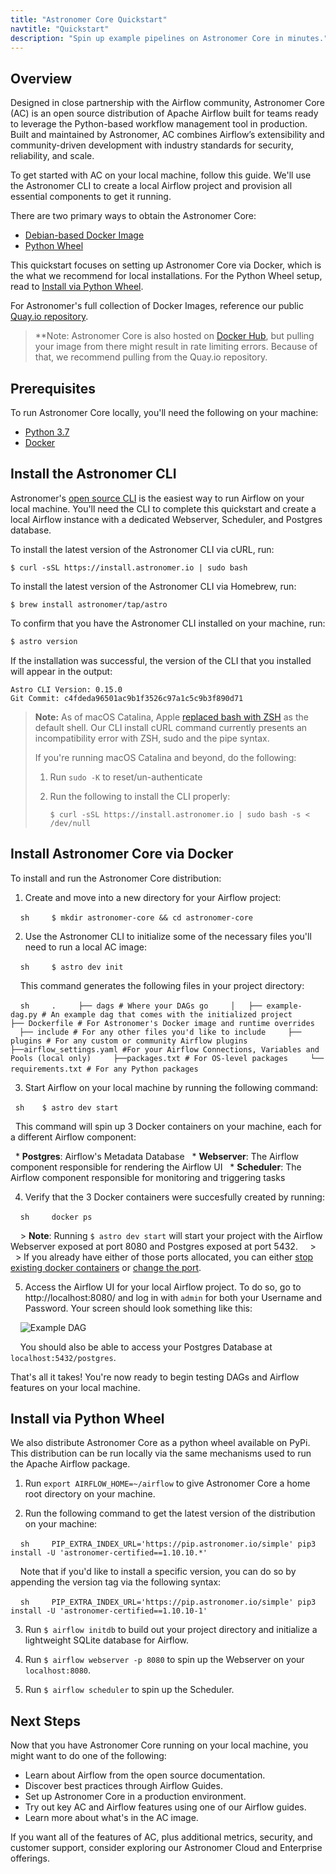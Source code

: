 ```yaml
---
title: "Astronomer Core Quickstart"
navtitle: "Quickstart"
description: "Spin up example pipelines on Astronomer Core in minutes."
---
```


## Overview

Designed in close partnership with the Airflow community, Astronomer Core (AC) is an open source distribution of Apache Airflow built for teams ready to leverage the Python-based workflow management tool in production. Built and maintained by Astronomer, AC combines Airflow’s extensibility and community-driven development with industry standards for security, reliability, and scale.

To get started with AC on your local machine, follow this guide. We'll use the Astronomer CLI to create a local Airflow project and provision all essential components to get it running.

There are two primary ways to obtain the Astronomer Core:

- [Debian-based Docker Image](https://quay.io/repository/astronomer/ap-airflow?tab=tags)
- [Python Wheel](https://pip.astronomer.io/simple/apache-airflow/)

This quickstart focuses on setting up Astronomer Core via Docker, which is the what we recommend for local installations. For the Python Wheel setup, read to [Install via Python Wheel](/docs/ac/next/01_quickstart#install-via-python-wheel).

For Astronomer's full collection of Docker Images, reference our public [Quay.io repository](https://quay.io/repository/astronomer/ap-airflow?tab=tags).

> **Note: Astronomer Core is also hosted on [Docker Hub](https://hub.docker.com/r/astronomerinc/ap-airflow), but pulling your image from there might result in rate limiting errors. Because of that, we recommend pulling from the Quay.io repository.

## Prerequisites

To run Astronomer Core locally, you'll need the following on your machine:

- [Python 3.7](https://www.python.org/downloads/)
- [Docker](https://www.docker.com/products/docker-desktop)

## Install the Astronomer CLI

Astronomer's [open source CLI](https://github.com/astronomer/astro-cli) is the easiest way to run Airflow on your local machine. You'll need the CLI to complete this quickstart and create a local Airflow instance with a dedicated Webserver, Scheduler, and Postgres database.

To install the latest version of the Astronomer CLI via cURL, run:

```
$ curl -sSL https://install.astronomer.io | sudo bash
```

To install the latest version of the Astronomer CLI via Homebrew, run:

```
$ brew install astronomer/tap/astro
```

To confirm that you have the Astronomer CLI installed on your machine, run:

```bash
$ astro version
```

If the installation was successful, the version of the CLI that you installed will appear in the output:

```
Astro CLI Version: 0.15.0
Git Commit: c4fdeda96501ac9b1f3526c97a1c5c9b3f890d71
```

>**Note:** As of macOS Catalina, Apple [replaced bash with ZSH](https://www.theverge.com/2019/6/4/18651872/apple-macos-catalina-zsh-bash-shell-replacement-features) as the default shell. Our CLI install cURL command currently presents an incompatibility error with ZSH, sudo and the pipe syntax.
>
> If you're running macOS Catalina and beyond, do the following:
>
> 1. Run `sudo -K` to reset/un-authenticate
> 2. Run the following to install the CLI properly:
>
>    ```
>    $ curl -sSL https://install.astronomer.io | sudo bash -s < /dev/null
>    ```

## Install Astronomer Core via Docker

To install and run the Astronomer Core distribution:

1. Create and move into a new directory for your Airflow project:

    ```sh
    $ mkdir astronomer-core && cd astronomer-core
    ```

2. Use the Astronomer CLI to initialize some of the necessary files you'll need to run a local AC image:

    ```sh
    $ astro dev init
    ```

    This command generates the following files in your project directory:

    ```sh
    .
    ├── dags # Where your DAGs go
    │   ├── example-dag.py # An example dag that comes with the initialized project
    ├── Dockerfile # For Astronomer's Docker image and runtime overrides
    ├── include # For any other files you'd like to include
    ├── plugins # For any custom or community Airflow plugins
    ├──airflow_settings.yaml #For your Airflow Connections, Variables and Pools (local only)
    ├──packages.txt # For OS-level packages
    └── requirements.txt # For any Python packages
    ```         

3. Start Airflow on your local machine by running the following command:

   ```sh
   $ astro dev start
   ```

   This command will spin up 3 Docker containers on your machine, each for a different Airflow component:

   * **Postgres**: Airflow's Metadata Database
   * **Webserver**: The Airflow component responsible for rendering the Airflow UI
   * **Scheduler**: The Airflow component responsible for monitoring and triggering tasks


4. Verify that the 3 Docker containers were succesfully created by running:

    ```sh
    docker ps
    ```

    > **Note**: Running `$ astro dev start` will start your project with the Airflow Webserver exposed at port 8080 and Postgres exposed at port 5432.
    >
    > If you already have either of those ports allocated, you can either [stop existing docker containers](https://forum.astronomer.io/t/docker-error-in-cli-bind-for-0-0-0-0-5432-failed-port-is-already-allocated/151) or [change the port](https://forum.astronomer.io/t/i-already-have-the-ports-that-the-cli-is-trying-to-use-8080-5432-occupied-can-i-change-the-ports-when-starting-a-project/48).

5. Access the Airflow UI for your local Airflow project. To do so, go to http://localhost:8080/ and log in with `admin` for both your Username and Password. Your screen should look something like this:

    ![Example DAG](https://assets2.astronomer.io/main/docs/getting-started/sample_dag.png)

    You should also be able to access your Postgres Database at `localhost:5432/postgres`.

That's all it takes! You're now ready to begin testing DAGs and Airflow features on your local machine.

## Install via Python Wheel

We also distribute Astronomer Core as a python wheel available on PyPi. This distribution can be run locally via the same mechanisms used to run the Apache Airflow package.

1. Run `export AIRFLOW_HOME=~/airflow` to give Astronomer Core a home root directory on your machine.

2. Run the following command to get the latest version of the distribution on your machine:

    ```sh
    PIP_EXTRA_INDEX_URL='https://pip.astronomer.io/simple' pip3 install -U 'astronomer-certified==1.10.10.*'
    ```

    Note that if you'd like to install a specific version, you can do so by appending the version tag via the following syntax:

    ```sh
    PIP_EXTRA_INDEX_URL='https://pip.astronomer.io/simple' pip3 install -U 'astronomer-certified==1.10.10-1'
    ```

3. Run `$ airflow initdb` to build out your project directory and initialize a lightweight SQLite database for Airflow.

4. Run `$ airflow webserver -p 8080` to spin up the Webserver on your `localhost:8080`.

5. Run `$ airflow scheduler` to spin up the Scheduler.

## Next Steps

Now that you have Astronomer Core running on your local machine, you might want to do one of the following:

* Learn about Airflow from the open source documentation.
* Discover best practices through Airflow Guides.
* Set up Astronomer Core in a production environment.
* Try out key AC and Airflow features using one of our Airflow guides.
* Learn more about what's in the AC image.

If you want all of the features of AC, plus additional metrics, security, and customer support, consider exploring our Astronomer Cloud and Enterprise offerings.
